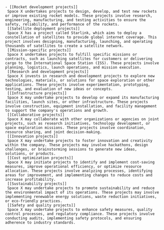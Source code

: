     - [[Rocket development projects]]
     Space X undertakes projects to design, develop, and test new rockets or improve existing rocket models. These projects involve research, engineering, manufacturing, and testing activities to ensure the safety, reliability, and performance of the rockets.
     [[Satellite deployment projects]]
     Space X has a project called Starlink, which aims to deploy a constellation of satellites to provide global internet coverage. This project involves designing, manufacturing, launching, and operating thousands of satellites to create a satellite network.
     [[Mission-specific projects]]
     Space X undertakes projects to fulfill specific missions or contracts, such as launching satellites for customers or delivering cargo to the International Space Station (ISS). These projects involve planning, logistics, launch operations, and mission execution.
     [[Research and development projects]]
     Space X invests in research and development projects to explore new technologies, materials, or solutions for space exploration or other applications. These projects involve experimentation, prototyping, testing, and evaluation of new ideas or concepts.
     [[Infrastructure projects]]
     Space X may undertake projects to develop or expand its manufacturing facilities, launch sites, or other infrastructure. These projects involve construction, equipment installation, and facility management to support the company's operations and growth.
     [[Collaborative projects]]
     Space X may collaborate with other organizations or agencies on joint projects, such as research initiatives, technology development, or space exploration missions. These projects involve coordination, resource sharing, and joint decision-making.
     [[Innovation projects]]
     Space X may undertake projects to foster innovation and creativity within the company. These projects may involve hackathons, design challenges, or brainstorming sessions to generate new ideas, solutions, or products.
     [[Cost optimization projects]]
     Space X may initiate projects to identify and implement cost-saving measures, improve operational efficiency, or optimize resource allocation. These projects involve analyzing processes, identifying areas for improvement, and implementing changes to reduce costs and increase profitability.
     [[Sustainability projects]]
     Space X may undertake projects to promote sustainability and reduce the environmental impact of its operations. These projects may involve implementing renewable energy solutions, waste reduction initiatives, or eco-friendly practices.
     [[Safety and quality projects]]
     Space X may undertake projects to enhance safety measures, quality control processes, and regulatory compliance. These projects involve conducting audits, implementing safety protocols, and ensuring adherence to industry standards.


